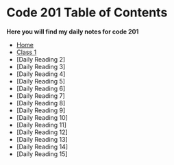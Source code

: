 # Code 201 Table of Contents

 **Here you will find my daily notes for code 201**

- [Home](README.md)
- [Class 1](/reading-notes/201-main/class-01.md)
- [Daily Reading 2]
- [Daily Reading 3]
- [Daily Reading 4]
- [Daily Reading 5]
- [Daily Reading 6]
- [Daily Reading 7]
- [Daily Reading 8]
- [Daily Reading 9]
- [Daily Reading 10]
- [Daily Reading 11]
- [Daily Reading 12]
- [Daily Reading 13]
- [Daily Reading 14]
- [Daily Reading 15]
